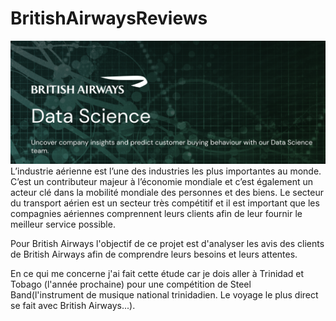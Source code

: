 # BritishAirwaysReviews

![British_airways_data_science_project](British_airways_data_science_project.jpg)
L’industrie aérienne est l’une des industries les plus importantes au monde. C’est un contributeur majeur à l’économie mondiale et c’est également un acteur clé dans la mobilité mondiale des personnes et des biens. Le secteur du transport aérien est un secteur très compétitif et il est important que les compagnies aériennes comprennent leurs clients afin de leur fournir le meilleur service possible.

Pour British Airways l'objectif de ce projet est d'analyser les avis des clients de British Airways afin de comprendre leurs besoins et leurs attentes.

En ce qui me concerne j'ai fait cette étude car je dois aller à Trinidad et Tobago (l'année prochaine) pour une compétition de Steel Band(l'instrument de musique national trinidadien. Le voyage le plus direct se fait avec British Airways...).
